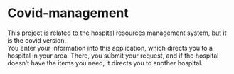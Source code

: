 # Covid-management

This project is related to the hospital resources management system, but it is the covid version.<br>
You enter your information into this application, which directs you to a hospital in your
area. There, you submit your request, and if
the hospital doesn’t have the items you need,
it directs you to another hospital.
